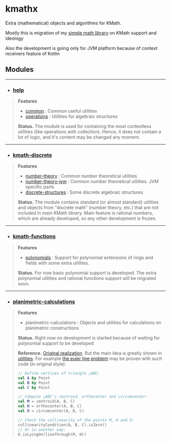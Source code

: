 # kmathx
Extra (mathematical) objects and algorithms for KMath.

Mostly this is migration of my [simple math library](https://github.com/lounres/kotlin-test/tree/master/src/main/kotlin/math)
on KMath support and ideology

Also the development is going only for JVM platform because of context receivers feature of Kotlin

## Modules

---

* ### [help](help)
>
> **Features**
> - [common](help/src/commonMain/kotlin/space/kscience/kmath/common) : Common useful utilities
> - [operations](help/src/jvmMain/kotlin/space/kscience/kmath/operations) : Utilities for algebraic structures
> 
> **Status.**
> The module is used for containing the most contextless utilities (like operations with collection). Hence, it
> does not contain a lot of logic, and it's content may be changed any moment.

---

* ### [kmath-discrete](help)
>
> **Features**
> - [number-theory](kmath-discrete/src/commonMain/kotlin/space/kscience/kmath/numberTheory) : Common number theoretical utilities
> - [number-theory-jvm](kmath-discrete/src/jvmMain/kotlin/space/kscience/kmath/numberTheory) : Common number theoretical utilities. JVM specific parts
> - [discrete-structures](kmath-discrete/src/jvmMain/kotlin/space/kscience/kmath/operations) : Some discrete algebraic structures
>
> **Status.**
> The module contains standard (or almost standard) utilities and objects from "discrete math" (number theory, etc.)
> that are not included in main KMath library. Main feature is rational numbers, which are already developed,
> so any other development is frozen.

---

* ### [kmath-functions](help)
>
> **Features**
> - [polynomials](kmath-functions/src/jvmMain/kotlin/space/kscience/kmath/functions) : Support for polynomial extensions
>   of rings and fields with some extra utilities.
>
> **Status.**
> For now basic polynomial support is developed. The extra polynomial utilities and rational functions support will be
> migrated soon.

---

* ### [planimetric-calculations](help)
>
> **Features**
> - planimetric-calculations : Objects and utilities for calculations on planimetric constructions
>
> **Status.**
> Right now no development is started because of waiting for polynomial support to be developed
> 
> **Reference.**
> [Original realization](https://github.com/lounres/kotlin-test/tree/master/src/main/kotlin/math/varia/planimetricsCalculation).
> But the main idea is greatly shown in [utilities](https://github.com/lounres/kotlin-test/blob/master/src/main/kotlin/math/varia/planimetricsCalculation/Util.kt).
> For example [the euler line problem](https://en.wikipedia.org/wiki/Euler_line) may be proven with such code (in original style):
> ```kotlin
> // Define vertices of triangle △ABC:
> val A by Point
> val B by Point
> val C by Point
> 
> // Compute △ABC's centroid, orthocenter and circumcenter:
> val M = centroid(A, B, C)
> val H = orthocenter(A, B, C)
> val O = circumcenter(A, B, C)
> 
> // Check the collinearity of the points M, H and O:
> collinearityCondition(A, B, C).isZero()
> // Or in another way:
> O.isLyingOn(lineThrough(M, H))
> ```